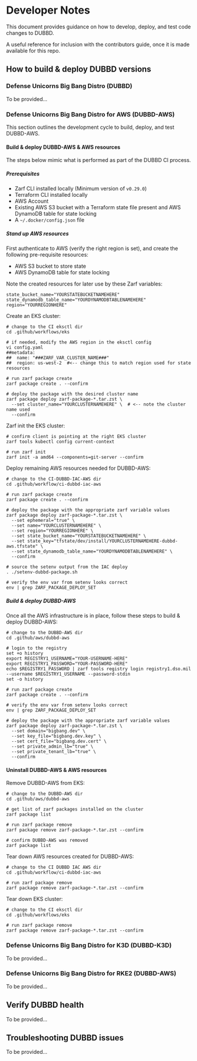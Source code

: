 # Developer Notes

This document provides guidance on how to develop, deploy, and test code changes to DUBBD.

A useful reference for inclusion with the contributors guide, once it is made available for this repo.

## How to build & deploy DUBBD versions

### Defense Unicorns Big Bang Distro (DUBBD)

To be provided...

### Defense Unicorns Big Bang Distro for AWS (DUBBD-AWS)

This section outlines the development cycle to build, deploy, and test DUBBD-AWS.

#### Build & deploy DUBBD-AWS & AWS resources

The steps below mimic what is performed as part of the DUBBD CI process.

##### Prerequisites

- Zarf CLI installed locally (Minimum version of `v0.29.0`)
- Terraform CLI installed locally
- AWS Account
- Existing AWS S3 bucket with a Terraform state file present and AWS DynamoDB table for state locking
- A `~/.docker/config.json` file

##### Stand up AWS resources

First authenticate to AWS (verify the right region is set), and create the following pre-requisite resources:

- AWS S3 bucket to store state
- AWS DynamoDB table for state locking

Note the created resources for later use by these Zarf variables:

```console
state_bucket_name="YOURSTATEBUCKETNAMEHERE"
state_dynamodb_table_name="YOURDYNAMODBTABLENAMEHERE"
region="YOURREGIONHERE"
```

Create an EKS cluster:

```console
# change to the CI eksctl dir
cd .github/workflows/eks

# if needed, modify the AWS region in the eksctl config
vi config.yaml
##metadata:
##  name: "###ZARF_VAR_CLUSTER_NAME###"
##  region: us-west-2  #<-- change this to match region used for state resources

# run zarf package create
zarf package create . --confirm

# deploy the package with the desired cluster name
zarf package deploy zarf-package-*.tar.zst \
  --set cluster_name="YOURCLUSTERNAMEHERE" \  # <-- note the cluster name used
  --confirm
```

Zarf init the EKS cluster:

```console
# confirm client is pointing at the right EKS cluster
zarf tools kubectl config current-context

# run zarf init
zarf init -a amd64 --components=git-server --confirm
```

Deploy remaining AWS resources needed for DUBBD-AWS:

```console
# change to the CI-DUBBD-IAC-AWS dir
cd .github/workflow/ci-dubbd-iac-aws

# run zarf package create
zarf package create . --confirm

# deploy the package with the appropriate zarf variable values
zarf package deploy zarf-package-*.tar.zst \
  --set ephemeral="true" \
  --set name="YOURCLUSTERNAMEHERE" \
  --set region="YOURREGIONHERE" \
  --set state_bucket_name="YOURSTATEBUCKETNAMEHERE" \
  --set state_key="tfstate/dev/install/YOURCLUSTERNAMEHERE-dubbd-aws.tfstate" \
  --set state_dynamodb_table_name="YOURDYNAMODBTABLENAMEHERE" \
  --confirm

# source the setenv output from the IAC deploy
. ./setenv-dubbd-package.sh 

# verify the env var from setenv looks correct
env | grep ZARF_PACKAGE_DEPLOY_SET
```

##### Build & deploy DUBBD-AWS

Once all the AWS infrastructure is in place, follow these steps to build & deploy DUBBD-AWS:

```console
# change to the DUBBD-AWS dir
cd .github/aws/dubbd-aws

# login to the registry
set +o history
export REGISTRY1_USERNAME="YOUR-USERNAME-HERE"
export REGISTRY1_PASSWORD="YOUR-PASSWORD-HERE"
echo $REGISTRY1_PASSWORD | zarf tools registry login registry1.dso.mil --username $REGISTRY1_USERNAME --password-stdin
set -o history

# run zarf package create
zarf package create . --confirm

# verify the env var from setenv looks correct
env | grep ZARF_PACKAGE_DEPLOY_SET

# deploy the package with the appropriate zarf variable values
zarf package deploy zarf-package-*.tar.zst \
  --set domain="bigbang.dev" \
  --set key_file="bigbang.dev.key" \
  --set cert_file="bigbang.dev.cert" \
  --set private_admin_lb="true" \
  --set private_tenant_lb="true" \
  --confirm
```

#### Uninstall DUBBD-AWS & AWS resources

Remove DUBBD-AWS from EKS:

```console
# change to the DUBBD-AWS dir
cd .github/aws/dubbd-aws

# get list of zarf packages installed on the cluster
zarf package list

# run zarf package remove
zarf package remove zarf-package-*.tar.zst --confirm

# confirm DUBBD-AWS was removed
zarf package list
```

Tear down AWS resources created for DUBBD-AWS:

```console
# change to the CI DUBBD IAC AWS dir
cd .github/workflow/ci-dubbd-iac-aws

# run zarf package remove
zarf package remove zarf-package-*.tar.zst --confirm
```

Tear down EKS cluster:

```console
# change to the CI eksctl dir
cd .github/workflows/eks

# run zarf package remove
zarf package remove zarf-package-*.tar.zst --confirm
```

### Defense Unicorns Big Bang Distro for K3D (DUBBD-K3D)

To be provided...

### Defense Unicorns Big Bang Distro for RKE2 (DUBBD-AWS)

To be provided...

## Verify DUBBD health

To be provided...

## Troubleshooting DUBBD issues

To be provided...